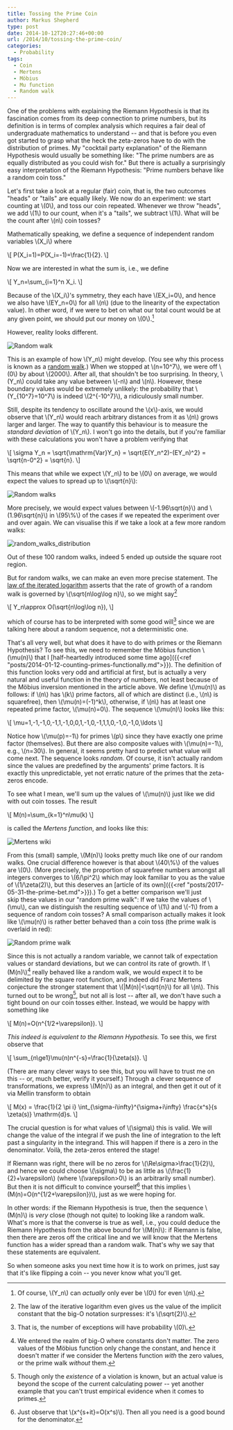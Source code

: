 ```yaml
---
title: Tossing the Prime Coin
author: Markus Shepherd
type: post
date: 2014-10-12T20:27:46+00:00
url: /2014/10/tossing-the-prime-coin/
categories:
  - Probability
tags:
  - Coin
  - Mertens
  - Möbius
  - Mu function
  - Random walk
---
```


One of the problems with explaining the Riemann Hypothesis is that its fascination comes from its deep connection to prime numbers, but its definition is in terms of complex analysis which requires a fair deal of undergraduate mathematics to understand -- and that is before you even got started to grasp what the heck the zeta-zeros have to do with the distribution of primes. My "cocktail party explanation" of the Riemann Hypothesis would usually be something like: "The prime numbers are as equally distributed as you could wish for." But there is actually a surprisingly easy interpretation of the Riemann Hypothesis: "Prime numbers behave like a random coin toss."

<!-- more -->

Let's first take a look at a regular (fair) coin, that is, the two outcomes "heads" or "tails" are equally likely. We now do an experiment: we start counting at \\(0\\), and toss our coin repeated. Whenever we throw "heads", we add \\(1\\) to our count, when it's a "tails", we subtract \\(1\\). What will be the count after \\(n\\) coin tosses?

Mathematically speaking, we define a sequence of independent random variables \\(X_i\\) where

\\[ P(X_i=1)=P(X_i=-1)=\frac{1}{2}. \\]

Now we are interested in what the sum is, i.e., we define

\\[ Y_n=\sum_{i=1}^n X_i. \\]

Because of the \\(X_i\\)'s symmetry, they each have \\(EX_i=0\\), and hence we also have \\(EY_n=0\\) for all \\(n\\) (due to the linearity of the expectation value). In other word, if we were to bet on what our total count would be at any given point, we should put our money on \\(0\\).[^even]

However, reality looks different.

![Random walk](/img/random_walk.png)

This is an example of how \\(Y_n\\) might develop. (You see why this process is known as a [random walk](http://en.wikipedia.org/wiki/Random_walk).) When we stopped at \\(n=10^7\\), we were off \\(0\\) by about \\(2000\\). After all, that shouldn't be too surprising. In theory, \\(Y_n\\) could take any value between \\(-n\\) and \\(n\\). However, these boundary values would be extremely unlikely: the probability that \\(Y_{10^7}=10^7\\) is indeed \\(2^{-10^7}\\), a ridiculously small number.

Still, despite its tendency to oscillate around the \\(x\\)-axis, we would observe that \\(Y_n\\) would reach arbitrary distances from it as \\(n\\) grows larger and larger. The way to quantify this behaviour is to measure the _standard deviation_ of \\(Y_n\\). I won't go into the details, but if you're familiar with these calculations you won't have a problem verifying that

\\[ \sigma Y_n = \sqrt{\mathrm{Var}Y_n} = \sqrt{E(Y_n^2)-(EY_n)^2} = \sqrt{n-0^2} = \sqrt{n}. \\]

This means that while we expect \\(Y_n\\) to be \\(0\\) on average, we would expect the values to spread up to \\(\sqrt{n}\\):

![Random walks](/img/random_walks.png)

More precisely, we would expect values between \\(-1.96\sqrt{n}\\) and \\(1.96\sqrt{n}\\) in \\(95\\%\\) of the cases if we repeated the experiment over and over again. We can visualise this if we take a look at a few more random walks:

![random_walks_distribution](/img/random_walks_distribution1.png)

Out of these 100 random walks, indeed 5 ended up outside the square root region.

But for random walks, we can make an even more precise statement. The [law of the iterated logarithm](http://en.wikipedia.org/wiki/Law_of_the_iterated_logarithm) asserts that the rate of growth of a random walk is governed by \\(\sqrt{n\log\log n}\\), so we might say[^iterated]

\\[ Y_n\approx O(\sqrt{n\log\log n}), \\]

which of course has to be interpreted with some good will[^almost] since we are talking here about a random sequence, not a deterministic one.

That's all very well, but what does it have to do with primes or the Riemann Hypothesis? To see this, we need to remember the Möbius function \\(\mu(n)\\) that I [half-heartedly introduced some time ago]({{<ref "posts/2014-01-12-counting-primes-functionally.md">}}). The definition of this function looks very odd and artificial at first, but is actually a very natural and useful function in the theory of numbers, not least because of the Möbius inversion mentioned in the article above. We define \\(\mu(n)\\) as follows: if \\(n\\) has \\(k\\) prime factors, all of which are distinct (i.e., \\(n\\) is squarefree), then \\(\mu(n)=(-1)^k\\), otherwise, if \\(n\\) has at least one repeated prime factor, \\(\mu(n)=0\\). The sequence \\(\mu(n)\\) looks like this:

\\[ \mu=1,-1,-1,0,-1,1,-1,0,0,1,-1,0,-1,1,1,0,-1,0,-1,0,\ldots \\]

Notice how \\(\mu(p)=-1\\) for primes \\(p\\) since they have exactly one prime factor (themselves). But there are also composite values with \\(\mu(n)=-1\\), e.g., \\(n=30\\). In general, it seems pretty hard to predict what value will come next. The sequence looks _random_. Of course, it isn't actually random since the values are predefined by the arguments' prime factors. It is exactly this unpredictable, yet not erratic nature of the primes that the zeta-zeros encode.

To see what I mean, we'll sum up the values of \\(\mu(n)\\) just like we did with out coin tosses. The result

\\[ M(n)=\sum_{k=1}^n\mu(k) \\]

is called the _Mertens function_, and looks like this:

![Mertens wiki](/img/mertens_wiki1.png)

From this (small) sample, \\(M(n)\\) looks pretty much like one of our random walks. One crucial difference however is that about \\(40\\%\\) of the values are \\(0\\). (More precisely, the proportion of squarefree numbers amongst all integers converges to \\(6/\pi^2\\) which may look familiar to you as the value of \\(1/\zeta(2)\\), but this deserves an [article of its own]({{<ref "posts/2017-05-31-the-prime-bet.md">}}).) To get a better comparison we'll just skip these values in our "random prime walk": If we take the values of \\(\mu\\), can we distinguish the resulting sequence of \\(1\\) and \\(-1\\) from a sequence of random coin tosses? A small comparison actually makes it look like \\(\mu(n)\\) is rather better behaved than a coin toss (the prime walk is overlaid in red):

![Random prime walk](/img/random_prime_walk.png)

Since this is not actually a random variable, we cannot talk of expectation values or standard deviations, but we can control its rate of growth. If \\(M(n)\\)[^big-o] really behaved like a random walk, we would expect it to be delimited by the square root function, and indeed did Franz Mertens conjecture the stronger statement that \\(|M(n)|<\sqrt{n}\\) for all \\(n\\). This turned out to be wrong[^violation], but not all is lost -- after all, we don't have such a tight bound on our coin tosses either. Instead, we would be happy with something like

\\[ M(n)=O(n^{1/2+\varepsilon}). \\]

_This indeed is equivalent to the Riemann Hypothesis._ To see this, we first observe that

\\[ \sum_{n\ge1}\mu(n)n^{-s}=\frac{1}{\zeta(s)}. \\]

(There are many clever ways to see this, but you will have to trust me on this -- or, much better, verify it yourself.) Through a clever sequence of transformations, we express \\(M(n)\\) as an integral, and then get it out of it via Mellin transform to obtain

\\[ M(x) = \frac{1}{2 \pi i} \int_{\sigma-i\infty}^{\sigma+i\infty} \frac{x^s}{s \zeta(s)} \mathrm{d}s. \\]

The crucial question is for what values of \\(\sigma\\) this is valid. We will change the value of the integral if we push the line of integration to the left past a singularity in the integrand. This will happen if there is a zero in the denominator. Voilà, the zeta-zeros entered the stage!

If Riemann was right, there will be no zeros for \\(\Re\sigma>\frac{1}{2}\\), and hence we could choose \\(\sigma\\) to be as little as \\(\frac{1}{2}+\varepsilon\\) (where \\(\varepsilon>0\\) is an arbitrarily small number). But then it is not difficult to convince yourself[^bound] that this implies \\(M(n)=O(n^{1/2+\varepsilon})\\), just as we were hoping for.

In other words: if the Riemann Hypothesis is true, then the sequence \\(M(n)\\) is _very_ close (though not quite) to looking like a random walk. What's more is that the converse is true as well, i.e., you could deduce the Riemann Hypothesis from the above bound for \\(M(n)\\): if Riemann is false, then there are zeros off the critical line and we will know that the Mertens function has a wider spread than a random walk. That's why we say that these statements are equivalent.

So when someone asks you next time how it is to work on primes, just say that it's like flipping a coin -- you never know what you'll get.

<!-- PS: This is the [Sage script](http://www.riemannhypothesis.info/wp-content/uploads/2014/10/mu_rw.txt) I used to generate the graphs in this article. -->

[^even]: Of course, \\(Y_n\\) can _actually_ only ever be \\(0\\) for even \\(n\\).
[^iterated]: The law of the iterative logarithm even gives us the value of the implicit constant that the big-O notation surpresses: it's \\(\sqrt{2}\\).
[^almost]: That is, the number of exceptions will have probability \\(0)\\.
[^big-o]: We entered the realm of big-O where constants don't matter. The zero values of the Möbius function only change the constant, and hence it doesn't matter if we consider the Mertens function _with_ the zero values, or the prime walk _without_ them.
[^violation]: Though only the _existence_ of a violation is known, but an actual value is beyond the scope of the current calculating power -- yet another example that you can't trust empirical evidence when it comes to primes.
[^bound]: Just observe that \\(x^{s+it}=O(x^s)\\). Then all you need is a good bound for the denominator.
